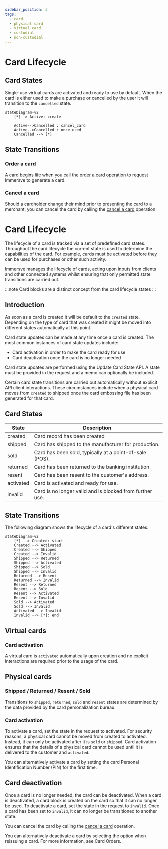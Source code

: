 ```yaml
---
sidebar_position: 3
tags:
  - card
  - physical card
  - virtual card
  - custodial
  - non-custodial
---
```


# Card Lifecycle

## Card States

Single-use virtual cards are activated and ready to use by default. When the card is either used to make a purchase or cancelled by the user it will transition to the `cancelled` state.

```mermaid
stateDiagram-v2
    [*]--> Active: create

    Active-->Cancelled : cancel_card
    Active-->Cancelled : once_used
    Cancelled --> [*]
```

## State Transitions

### Order a card

A card begins life when you call the [order a card](/api-reference/order-card) operation to request Immersve to generate a card.

### Cancel a card

Should a cardholder change their mind prior to presenting the card to a merchant, you can cancel the card by calling the [cancel a card](/api-reference/cancel-a-card-asynchronously) operation.

# Card Lifecycle

The lifecycle of a card is tracked via a set of predefined card states. Throughout the card lifecycle the current state is used to determine the capabilities of the card. For example, cards must be activated before they can be used for purchases or other such activity.

Immersve manages the lifecycle of cards, acting upon inputs from clients and other connected systems whilst ensuring that only permitted state transitions are carried out.

:::note
Card blocks are a distinct concept from the card lifecycle states
:::

## Introduction

As soon as a card is created it will be default to the `created` state. Depending on the type of card that was created it might be moved into different states automatically at this point.

Card state updates can be made at any time once a card is created. The most common instances of card state updates include:

- Card activation in order to make the card ready for use
- Card deactivation once the card is no longer needed

Card state updates are performed using the Update Card State API. A state must be provided in the request and a memo can optionally be included.

Certain card state transitions are carried out automatically without explicit API client interactions. These circumstances include when a physical card moves from `created` to shipped once the card embossing file has been generated for that card.

## Card States

| State     | Description                                              |
| --------- | -------------------------------------------------------- |
| created   | Card record has been created                             |
| shipped   | Card has shipped to the manufacturer for production.     |
| sold      | Card has been sold, typically at a point-of-sale (POS).  |
| returned  | Card has been returned to the banking institution.       |
| resent    | Card has been resent to the customer's address.          |
| activated | Card is activated and ready for use.                     |
| invalid   | Card is no longer valid and is blocked from further use. |

## State Transitions

The following diagram shows the lifecycle of a card's different states.

```mermaid
stateDiagram-v2
    [*] --> Created: start
    Created --> Activated
    Created --> Shipped
    Created --> Invalid
    Shipped --> Returned
    Shipped --> Activated
    Shipped --> Sold
    Shipped --> Invalid
    Returned --> Resent
    Returned --> Invalid
    Resent --> Returned
    Resent --> Sold
    Resent --> Activated
    Resent --> Invalid
    Sold --> Activated
    Sold --> Invalid
    Activated --> Invalid
    Invalid --> [*]: end
```

## Virtual cards

### Card activation

A virtual card is `activated` automatically upon creation and no explicit interactions are required prior to the usage of the card.

## Physical cards

### Shipped / Returned / Resent / Sold

Transitions to `shipped`, `returned`, `sold` and `resent` states are determined by the data provided by the card personalization bureau.

### Card activation

To activate a card, set the state in the request to activated. For security reasons, a physical card cannot be moved from created to activated. Instead, it can only be activated after it is `sold` or `shipped`. Card activation ensures that the details of a physical card cannot be used until it is delivered to the customer and `activated`.

You can alternatively activate a card by setting the card Personal Identification Number (PIN) for the first time.

## Card deactivation

Once a card is no longer needed, the card can be deactivated. When a card is deactivated, a card block is created on the card so that it can no longer be used. To deactivate a card, set the state in the request to `invalid`. Once a card has been set to `invalid`, it can no longer be transitioned to another state.

You can cancel the card by calling the [cancel a card](/api-reference/cancel-a-card-asynchronously) operation.

You can alternatively deactivate a card by selecting the option when reissuing a card. For more information, see Card Orders.
